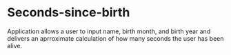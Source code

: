 # Seconds-since-birth
Application allows a user to input name, birth month, and birth year and delivers an 
aprroximate calculation of how many seconds the user has been alive.
